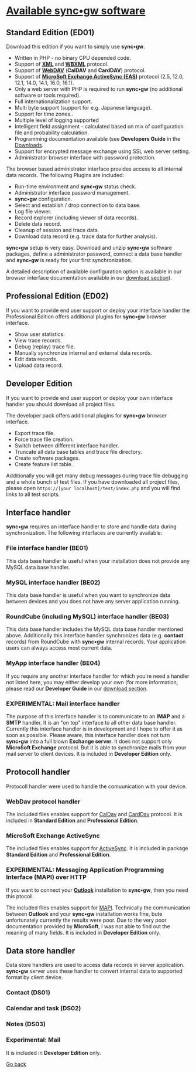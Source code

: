 # [Available sync•gw software](https://github.com/Toteph42/syncgw/releases) #

## Standard Edition (ED01) ##
Download this edition if you want to simply use **sync•gw**.

* Written in PHP - no binary CPU depended code.
* Support of **[XML](https://en.wikipedia.org/wiki/XML)** and 
**[WBXML](http://en.wikipedia.org/wiki/WBXML)** protocol.
* Support of **[WebDAV](https://en.wikipedia.org/wiki/WebDAV)** (**CalDAV** and **CardDAV**) protocol.
* Support of **[MicroSoft Exchange ActiveSync (EAS)](http://en.wikipedia.org/wiki/Exchange_ActiveSync)** protocol (2.5, 12.0, 12.1, 14.0, 14.1, 16.0, 16.1).
* Only a web server with PHP is required to run **sync•gw** (no additional software or tools required).
* Full internationalization support.
* Multi byte support (support for e.g. Japanese language).
* Support for time zones..
* Multiple level of logging supported
* Intelligent field assignment - calculated based on mix of configuration file and probability calculation.
* Programming documentation available (see **Developers Guide** in the [Downloads](https://github.com/Toteph42/syncgw/downloads/blob/master/Downloads.md).
* Support for encrypted message exchange using SSL web server setting.
* Administrator browser interface with password protection.

The browser based administrator interface provides access to all internal data records. The following Plugins are included:

* Run-time environment and **sync•gw** status check.
* Administrator interface password management.
* **sync•gw** configuration.
* Select and establish / drop connection to data base.
* Log file viewer.
* Record explorer (including viewer of data records).
* Delete data record.
* Cleanup of session and trace data.
* Download data record (e.g. trace data for further analysis).

**sync•gw** setup is very easy. Download and unzip **sync•gw** software packages, define a administrator password, connect a data base handler and **sync•gw** is ready for your first synchronization.

A detailed description of available configuration option is available in our browser interface documentation available in our [download section](https://github.com/Toteph42/syncgw/blob/master/downloads/Downloads.md)).

## Professional Edition (ED02) ##
If you want to provide end user support or deploy your interface handler the Professional Edition offers additional plugins for **sync•gw** browser interface.

* Show user statistics.
* View trace records.
* Debug (replay) trace file.
* Manually synchronize internal and external data records.
* Edit data records.
* Upload data record.

## Developer Edition ##
If you want to provide end user support or deploy your own interface handler you should download all project files.

The developer pack offers additional plugins for **sync•gw** browser interface.

* Export trace file.
* Force trace file creation.
* Switch between different interface handler.
* Truncate all data base tables and trace file directory.
* Create software packages.
* Create feature list table.

Additionally you will get many debug messages during trace file debugging and a whole bunch of test files. If
you have downloaded all project files, please open `https://[your localhost]/test/index.php` and you
will find links to all test scripts.

## Interface handler ##
**sync•gw** requires an interface handler to store and handle data during synchronization. The following interfaces are currently available:

### File interface  handler (BE01) ###
This data base handler is useful when your installation does not provide any MySQL data base handler.

### MySQL interface handler (BE02) ###
This data base handler is useful when you want to synchronize data between devices and you does not have any server application running.

### RoundCube (including MySQL) interface handler (BE03) ###
This data base handler includes the MySQL data base handler mentioned above. Additionally this interface handler synchronizes data (e.g. **contact** records) from RoundCube with **sync•gw** internal records. Your application users can always access most current data.

### MyApp interface handler (BE04) ###
If you require any another interface handler for which you're need a handler not listed here, you may either develop your own (for more information, please read our **Developer Guide** in our [download section](https://github.com/Toteph42/syncgw/blob/master/downloads/Downloads.md).

### EXPERIMENTAL: Mail interface handler ###
The purpose of this interface handler is to communicate to an **IMAP** and a **SMTP** handler. It is an "on top" interface to all other data base handler. Currently this interface handler is in development and I hope to offer it as soon as possible. Please aware, this interface handler does not turn **sync•gw** into a full blown **Exchange server**. It does not support only **MicroSoft Exchange** protocol. But it is able to synchronize mails from your mail server to client devices. It is included in **Developer Edition** only.

## Protocoll handler ##
Protocoll handler were used to handle the comuunication with your device. 

### WebDav protocol handler ###
The included files enables support for [CalDav](http://en.wikipedia.org/wiki/CalDAV) and [CardDav](http://en.wikipedia.org/wiki/CardDAV) protocol. It is included in **Standard Edition** and **Professional Edition**.

### MicroSoft Exchange ActiveSync ###
The included files  enables support for [ActiveSync](http://en.wikipedia.org/wiki/Exchange_ActiveSync). 
It is included in package **Standard Edition** and **Professional Edition**.

### EXPERIMENTAL: Messaging Application Programming Interface (MAPI) over HTTP ##
If you want to connect your **[Outlook](https://en.wikipedia.org/wiki/Outlook)** installation to **sync•gw**,
then you need this ptocoll.

The included files enables support for [MAPI](https://en.wikipedia.org/wiki/MAPI). Technically the
communication between **Outlook** and your **sync•gw** installation works fine, bute unfortunately 
currently the results were poor. Due to the very poor documentation provided by **MicroSoft**, I was not able
to find out the meaning of many fields. It is included in **Developer Edition** only.

## Data store handler ##
Data store handlers are used to access data records in server application. **sync•gw** server uses these handler to convert internal data to supported format by client device.

### Contact (DS01) ###
### Calendar and task (DS02) ###
### Notes (DS03) ###
### Experimental: Mail ###
It is included in **Developer Edition** only.

[Go back](https://github.com/Toteph42/syncgw/)
